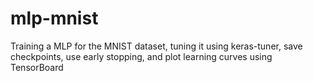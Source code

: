 # mlp-mnist
Training a MLP for the MNIST dataset, tuning it using keras-tuner, save checkpoints, use early stopping, and plot learning curves using TensorBoard
